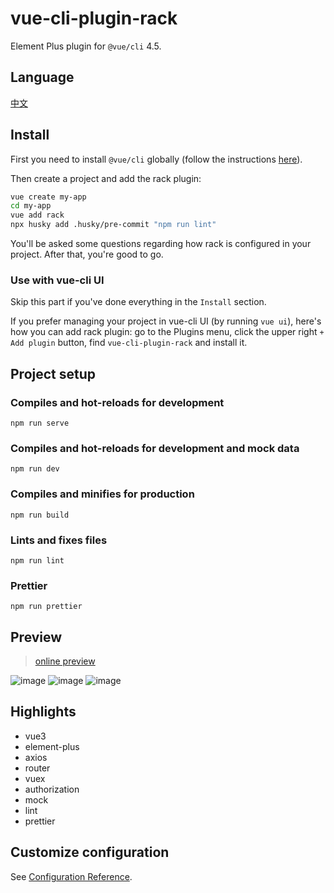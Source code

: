 # vue-cli-plugin-rack
Element Plus plugin for `@vue/cli` 4.5.

## Language
[中文](https://github.com/guoweiTang/vue-cli-plugin-rack/blob/master/README.zh.md)

## Install

First you need to install `@vue/cli` globally (follow the instructions [here](https://cli.vuejs.org/)).

Then create a project and add the rack plugin:

```bash
vue create my-app
cd my-app
vue add rack
npx husky add .husky/pre-commit "npm run lint"
```

You'll be asked some questions regarding how rack is configured in your project. After that, you're good to go.
### Use with vue-cli UI

Skip this part if you've done everything in the `Install` section.

If you prefer managing your project in vue-cli UI (by running `vue ui`), here's how you can add rack plugin: go to the Plugins menu, click the upper right `+ Add plugin` button, find `vue-cli-plugin-rack` and install it.
## Project setup

### Compiles and hot-reloads for development
```
npm run serve
```
### Compiles and hot-reloads for development and mock data
```
npm run dev
```
### Compiles and minifies for production
```
npm run build
```

### Lints and fixes files
```
npm run lint
```
### Prettier
```
npm run prettier
```
## Preview
> [online preview](http://guoweitang.net:8080/)

![image](https://user-images.githubusercontent.com/8178166/118818566-0a052e80-b8e7-11eb-9ab2-1babc30e50a6.png)
![image](https://user-images.githubusercontent.com/8178166/118818771-4042ae00-b8e7-11eb-888a-89a039ff2b66.png)
![image](https://user-images.githubusercontent.com/8178166/118818855-5b152280-b8e7-11eb-9996-47aee33aa3ee.png)

## Highlights
- vue3
- element-plus
- axios
- router
- vuex
- authorization
- mock
- lint
- prettier

## Customize configuration
See [Configuration Reference](https://cli.vuejs.org/config/).


